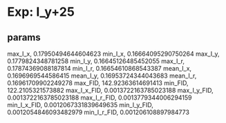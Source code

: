 # Exp: I_y+25
## params
max_I_x, 0.17950494644604623
min_I_x, 0.16664095290750264
max_I_y, 0.1779824348781258
min_I_y, 0.16645126485452055
max_I_r, 0.17874369088187814
min_I_r, 0.16654610868543387
mean_I_x, 0.1696969544586415
mean_I_y, 0.16953724344043683
mean_I_r, 0.16961709902249278
max_FID, 142.92363614691413
min_FID, 122.2105321573882
max_I_x_FID, 0.0013722163785023188
max_I_y_FID, 0.0013722163785023188
max_I_r_FID, 0.0013779344006294159
min_I_x_FID, 0.0012067331839649635
min_I_y_FID, 0.0012054846093482979
min_I_r_FID, 0.001206108897984773
